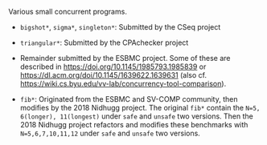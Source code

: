 <!--
This file is part of the SV-Benchmarks collection of verification tasks:
https://github.com/sosy-lab/sv-benchmarks

SPDX-FileCopyrightText: 2011-2020 The SV-Benchmarks community

SPDX-License-Identifier: Apache-2.0
-->

Various small concurrent programs.

- `bigshot*`, `sigma*`, `singleton*`: Submitted by the CSeq project
- `triangular*`: Submitted by the CPAchecker project
- Remainder submitted by the ESBMC project.
  Some of these are described in https://doi.org/10.1145/1985793.1985839
  or https://dl.acm.org/doi/10.1145/1639622.1639631 (also cf. https://wiki.cs.byu.edu/vv-lab/concurrency-tool-comparison).

- `fib*`: Originated from the ESBMC and SV-COMP community, then modifies by the 2018 Nidhugg project. 
The original `fib*` contain the `N=5, 6(longer), 11(longest)` under `safe` and `unsafe` two versions. 
Then the 2018 Nidhugg project refactors and modifies these benchmarks with `N=5,6,7,10,11,12` under `safe` and `unsafe` two versions.